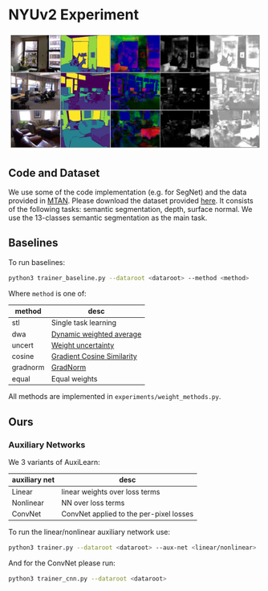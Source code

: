 # NYUv2 Experiment

<p align="center"> 
    <img src="https://github.com/AvivNavon/AuxiLearn/blob/core/resources/nyu_losses_and_gradients_tight.png" width="800">
</p>

## Code and Dataset 

We use some of the code implementation (e.g. for SegNet) and the data provided in [MTAN](https://github.com/lorenmt/mtan). 
Please download the dataset provided [here](https://www.dropbox.com/s/p2nn02wijg7peiy/nyuv2.zip?dl=0). It consists of the following tasks: semantic segmentation, depth, surface normal. 
We use the 13-classes semantic segmentation as the main task.

## Baselines 

To run baselines:

```bash
python3 trainer_baseline.py --dataroot <dataroot> --method <method>
```

Where `method` is one of:

|method|desc|
|----|----|
|stl|Single task learning |
|dwa|[Dynamic weighted average](https://arxiv.org/pdf/1803.10704.pdf)|
|uncert| [Weight uncertainty](https://arxiv.org/abs/1705.07115)|
|cosine| [Gradient Cosine Similarity](https://arxiv.org/abs/1812.02224)|
|gradnorm| [GradNorm](https://arxiv.org/abs/1711.02257)|
|equal| Equal weights|

All methods are implemented in `experiments/weight_methods.py`.

## Ours

### Auxiliary Networks

We 3 variants of AuxiLearn:

|auxiliary net|desc|
|----|----|
|Linear|linear weights over loss terms |
|Nonlinear| NN over loss terms|
|ConvNet| ConvNet applied to the per-pixel losses|

To run the linear/nonlinear auxiliary network use: 

```bash
python3 trainer.py --dataroot <dataroot> --aux-net <linear/nonlinear>
```

And for the ConvNet please run:

```bash
python3 trainer_cnn.py --dataroot <dataroot>
```
